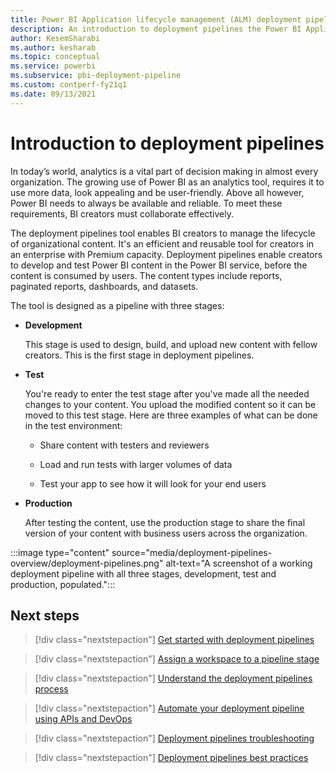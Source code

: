 ```yaml
---
title: Power BI Application lifecycle management (ALM) deployment pipelines overview 
description: An introduction to deployment pipelines the Power BI Application lifecycle management (ALM) tool
author: KesemSharabi
ms.author: kesharab
ms.topic: conceptual
ms.service: powerbi
ms.subservice: pbi-deployment-pipeline
ms.custom: contperf-fy21q1
ms.date: 09/13/2021
---
```


# Introduction to deployment pipelines

In today’s world, analytics is a vital part of decision making in almost every organization. The growing use of Power BI as an analytics tool, requires it to use more data, look appealing and  be user-friendly. Above all however, Power BI needs to always be available and reliable. To meet these requirements, BI creators must collaborate effectively.

The deployment pipelines tool enables BI creators to manage the lifecycle of organizational content. It's an efficient and reusable tool for creators in an enterprise with Premium capacity. Deployment pipelines enable creators to develop and test Power BI content in the Power BI service, before the content is consumed by users. The content types include reports, paginated reports, dashboards, and datasets.

The tool is designed as a pipeline with three stages:

* **<a name="development"></a>Development**
    
    This stage is used to design, build, and upload new content with  fellow creators. This is the first stage in deployment pipelines.

* **<a name="test"></a>Test**

    You're ready to enter the test stage after you've made all the needed changes to your content. You upload the modified content so it can be moved to this test stage. Here are three examples of what can be done in the test environment:

    * Share content with testers and reviewers

    * Load and run tests with larger volumes of data

    * Test your app to see how it will look for your end users

* **<a name="production"></a>Production**

    After testing the content, use the production stage to share the final version of your content with business users across the organization.

:::image type="content" source="media/deployment-pipelines-overview/deployment-pipelines.png" alt-text="A screenshot of a working deployment pipeline with all three stages, development, test and production, populated.":::

## Next steps

>[!div class="nextstepaction"]
>[Get started with deployment pipelines](deployment-pipelines-get-started.md)

>[!div class="nextstepaction"]
>[Assign a workspace to a pipeline stage](deployment-pipelines-assign.md)

>[!div class="nextstepaction"]
>[Understand the deployment pipelines process](deployment-pipelines-process.md)

>[!div class="nextstepaction"]
>[Automate your deployment pipeline using APIs and DevOps](deployment-pipelines-automation.md)

>[!div class="nextstepaction"]
>[Deployment pipelines troubleshooting](deployment-pipelines-troubleshooting.yml)

>[!div class="nextstepaction"]
>[Deployment pipelines best practices](deployment-pipelines-best-practices.md)
